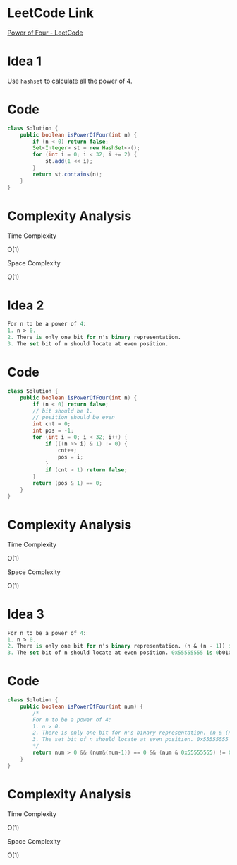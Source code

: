 # LeetCode Link

[Power of Four - LeetCode](https://leetcode.com/problems/power-of-four/)

# Idea 1

Use `hashset` to calculate all the power of 4.

# Code

```java
class Solution {
    public boolean isPowerOfFour(int n) {
        if (n < 0) return false;
        Set<Integer> st = new HashSet<>();
        for (int i = 0; i < 32; i += 2) {
            st.add(1 << i);
        }
        return st.contains(n);
    }
}
```

# Complexity Analysis

Time Complexity

O(1)

Space Complexity

O(1)



# Idea 2

```tcl
For n to be a power of 4:
1. n > 0.
2. There is only one bit for n's binary representation.
3. The set bit of n should locate at even position.
```

# Code

```java
class Solution {
    public boolean isPowerOfFour(int n) {
        if (n < 0) return false;
        // bit should be 1.
        // position should be even
        int cnt = 0;
        int pos = -1;
        for (int i = 0; i < 32; i++) {
            if (((n >> i) & 1) != 0) {
                cnt++;
                pos = i;
            }
            if (cnt > 1) return false;
        }
        return (pos & 1) == 0;
    }
}
```

# Complexity Analysis

Time Complexity

O(1)

Space Complexity

O(1)



# Idea 3

```tcl
For n to be a power of 4:
1. n > 0.
2. There is only one bit for n's binary representation. (n & (n - 1)) is used to delete the lowest bit of n.
3. The set bit of n should locate at even position. 0x55555555 is 0b0101010101010101, used for ensure set bit in even location.
```

# Code

```java
class Solution {
    public boolean isPowerOfFour(int num) {
        /*
        For n to be a power of 4:
        1. n > 0.
        2. There is only one bit for n's binary representation. (n & (n - 1)) is used to delete the lowest bit of n.
        3. The set bit of n should locate at even position. 0x55555555 is 0b0101010101010101, used for ensure set bit in even location.
        */
        return num > 0 && (num&(num-1)) == 0 && (num & 0x55555555) != 0;
    }
}
```

# Complexity Analysis

Time Complexity

O(1)

Space Complexity

O(1)
